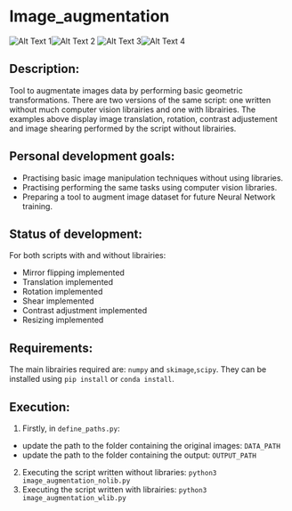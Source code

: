 # Image_augmentation
![Alt Text 1](https://raw.github.com/ethilliez/Image_augmentation/master/example/nolib/example_b.jpg)![Alt Text 2](https://raw.github.com/ethilliez/Image_augmentation/master/example/nolib/example_k.jpg)
![Alt Text 3](https://raw.github.com/ethilliez/Image_augmentation/master/example/nolib/example_n.jpg)![Alt Text 4](https://raw.github.com/ethilliez/Image_augmentation/master/example/nolib/example_l.jpg)

## Description:
Tool to augmentate images data by performing basic geometric transformations. There are two versions of the same script: one written without much computer vision librairies and one with librairies. The examples above display image translation, rotation, contrast adjustement and image shearing performed by the script without librairies.

## Personal development goals:
- Practising basic image manipulation techniques without using libraries.
- Practising performing the same tasks using computer vision libraries.
- Preparing a tool to augment image dataset for future Neural Network training.

## Status of development:
For both scripts with and without librairies:
- Mirror flipping implemented
- Translation implemented
- Rotation implemented
- Shear implemented
- Contrast adjustment implemented
- Resizing implemented

## Requirements:
The main librairies required are: `numpy` and `skimage`,`scipy`. They can be installed using `pip install` or `conda install`.

## Execution:
1) Firstly, in `define_paths.py`:
- update the path to the folder containing the original images: `DATA_PATH`
- update the path to the folder containing the output: `OUTPUT_PATH`
2) Executing the script written without libraries: `python3 image_augmentation_nolib.py`
3) Executing the script written with librairies: `python3 image_augmentation_wlib.py`
